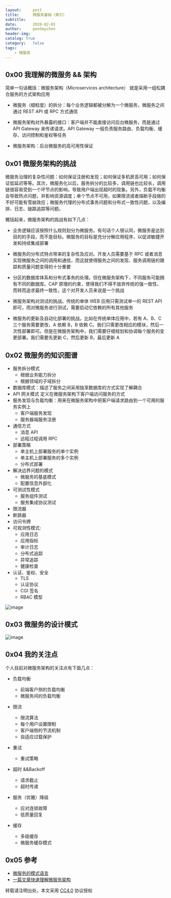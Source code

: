 ```yaml
---
layout:     post
title:      微服务基础（索引）
subtitle:
date:       2020-02-01
author:     pandaychen
header-img:
catalog: true
category:   false
tags:
    - 微服务
---
```


##  0x00    我理解的微服务 && 架构

简单一句话概括：微服务架构（Microservices architecture） 就是采用一组松耦合服务的方式架构应用

-   微服务（细粒度）的拆分：每个业务逻辑都被分解为一个微服务，微服务之间通过 REST API 或 RPC 方式通信

-   微服务架构对外暴露的接口：客户端并不能直接访问后台微服务，而是通过 API Gateway 来传递请求。API Gateway 一般负责服务路由、负载均衡、缓存、访问控制和鉴权等任务

-   微服务架构：后台微服务的高可用性保证

##  0x01    微服务架构的挑战

微服务治理的复杂性问题：如何保证注册和发现；如何保证多机房高可用；如何保证低延迟等等。其次，微服务化以后，服务拆分的比较多，调用链也比较长，调用链很容易受到一个坏节点的影响，导致用户端出现超时的现象。另外，负载不均衡会导致热点问题，并影响资源调度；单个节点不可用，如果限流或者熔断手段做的不好可能有雪崩效应；微服务代理的分布式事务问题和分布式一致性问题，以及编排、日志、链路追踪等问题。

概括起来，微服务架构的挑战有如下几点：

-   业务逻辑应该按照什么规则划分为微服务。有句话个人很认同，微服务是达到目的的手段，而不是目标。微服务的目标是充分分解应用程序，以促进敏捷开发和持续集成部署

-   微服务的分布式特点带来的复杂性及应对。开发人员需要基于 RPC 或者消息实现微服务之间的调用和通信，而这就使得服务之间的发现、服务调用链的跟踪和质量问题变得的十分重要

-   分区的数据库体系和分布式事务的处理。但在微服务架构下，不同服务可能拥有不同的数据库。CAP 原理的约束，使得我们不得不放弃传统的强一致性，而转而追求最终一致性，这个对开发人员来说是一个挑战

-   微服务架构对测试的挑战。传统的单体 WEB 应用只需测试单一的 REST API 即可，而对微服务进行测试，需要启动它依赖的所有其他服务

-   微服务的更新及自动化部署的挑战。比如在传统单体应用中，若有 A、B、C 三个服务需要更改，A 依赖 B，B 依赖 C。我们只需更改相应的模块，然后一次性部署即可。但是在微服务架构中，我们需要仔细规划和协调每个服务的变更部署。我们需要先更新 C，然后更新 B，最后更新 A

##  0x02    微服务的知识图谱

-   服务拆分模式
    -   根据业务能力拆分
    -   根据领域的子域拆分
-   数据库模式：描述了服务之间采用独享数据库的方式实现了解耦合
-   API 网关模式 定义在微服务架构下客户端访问服务的方式
-   服务发现与负载均衡：用来在微服务架构中把客户端请求路由到一个可用的服务实例上
    -   客户端服务发现
    -   服务器端服务注册
-   通信方式
    -   消息 API
    -   远程过程调用 RPC
-   部署策略
    -   单主机上部署服务的单个实例
    -   单主机上部署服务的多个实例
    -   分布式部署
-   解决边界问题的模式
    -   微服务的基底模式
    -   配置信息外部化
-   可测试性模式
    -   服务组件测试
    -   服务集成协议测试
-   限流器
-   断路器
-   访问令牌
-   可观测性模式:
    -   应用日志
    -   应用指标
    -   审计日志
    -   分布式追踪
    -   异常追踪
    -   健康检查
-   认证、鉴权、安全
    -   TLS
    -   认证协议
    -   CGI 签名
    -   RBAC 模型

![image](https://s1.ax1x.com/2020/04/25/JybPmD.jpg)

##  0x03    微服务的设计模式
![image](https://s1.ax1x.com/2020/04/25/J6Vto9.jpg)

##  0x04    我的关注点
个人目前对微服务架构的关注点有下面几点：
-   负载均衡
    -   前端客户侧的负载均衡
    -   微服务间的负载均衡

-   限流
    -   限流算法
    -   每个用户设置限制
    -   客户端侧的节流机制
    -   自适应过载保护
-   重试
    -   重试策略

-   超时 &&Backoff
    -   请求截止
    -   超时传递

-   服务（优雅）降级
    -   应对连锁故障
    -   低质量回复

-   缓存
    -   多级缓存
    -   微服务缓存模式

##  0x05    参考
-   [微服务的模式语言](https://microservices.io/patterns/cn/index.html)
-   [一篇文章快速理解微服务架构](http://dockone.io/article/3687)


转载请注明出处，本文采用 [CC4.0](http://creativecommons.org/licenses/by-nc-nd/4.0/) 协议授权



